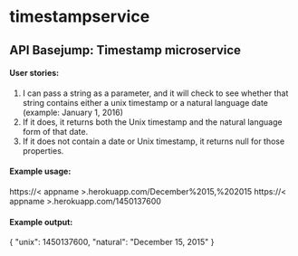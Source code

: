 # timestampservice

## API Basejump: Timestamp microservice

#### User stories:
1) I can pass a string as a parameter, and it will check to see whether that string contains either a unix timestamp or a natural language date (example: January 1, 2016)
2) If it does, it returns both the Unix timestamp and the natural language form of that date.
3) If it does not contain a date or Unix timestamp, it returns null for those properties.

#### Example usage:
https://< appname >.herokuapp.com/December%2015,%202015
https://< appname >.herokuapp.com/1450137600
#### Example output:
{ "unix": 1450137600, "natural": "December 15, 2015" }
